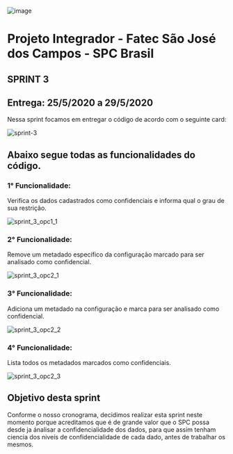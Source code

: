![image](https://user-images.githubusercontent.com/57918707/81295850-6e8c7d00-9047-11ea-98ea-f68549174851.png)


# Projeto Integrador - Fatec São José dos Campos - SPC Brasil

## SPRINT 3

## Entrega: 25/5/2020 a 29/5/2020
Nessa sprint focamos em entregar o código de acordo com o seguinte card:

![sprint-3](https://user-images.githubusercontent.com/55189046/82715526-df4bb000-9c69-11ea-8042-ba2d8357e5ac.jpeg)

## Abaixo segue todas as funcionalidades do código.

### 1° Funcionalidade:
Verifica os dados cadastrados como confidenciais e informa qual o grau de sua restrição.

![sprint_3_opc1_1](https://user-images.githubusercontent.com/55189046/83285173-31ce2480-a1b4-11ea-9604-a134565e478d.gif)

### 2° Funcionalidade:
Remove um metadado específico da configuração marcado para ser analisado como confidencial.

![sprint_3_opc2_1](https://user-images.githubusercontent.com/55189046/83286518-6c38c100-a1b6-11ea-9018-ce1ef96ffbbb.gif)

### 3° Funcionalidade:
Adiciona um metadado na configuração e marca para ser analisado como confidencial.

![sprint_3_opc2_2](https://user-images.githubusercontent.com/55189046/83286520-6cd15780-a1b6-11ea-91f6-2ea21f05516d.gif)


### 4° Funcionalidade:
Lista todos os metadados marcados como confidenciais.

![sprint_3_opc2_3](https://user-images.githubusercontent.com/55189046/83285177-3397e800-a1b4-11ea-9ca8-9ad4a05f908f.gif)

## Objetivo desta sprint

Conforme o nosso cronograma, decidimos realizar esta sprint neste momento porque acreditamos que é de grande valor que o SPC possa desde ja ánalisar a confidencialidade dos dados, para que assim tenham ciencia dos niveís de confidencialidade de cada dado, antes de trabalhar os mesmos.
